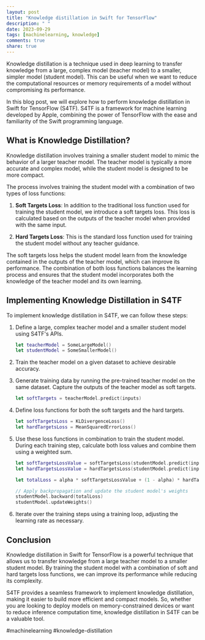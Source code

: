 ```yaml
---
layout: post
title: "Knowledge distillation in Swift for TensorFlow"
description: " "
date: 2023-09-29
tags: [machinelearning, knowledge]
comments: true
share: true
---
```


Knowledge distillation is a technique used in deep learning to transfer knowledge from a large, complex model (teacher model) to a smaller, simpler model (student model). This can be useful when we want to reduce the computational resources or memory requirements of a model without compromising its performance.

In this blog post, we will explore how to perform knowledge distillation in Swift for TensorFlow (S4TF). S4TF is a framework for machine learning developed by Apple, combining the power of TensorFlow with the ease and familiarity of the Swift programming language.

## What is Knowledge Distillation?

Knowledge distillation involves training a smaller student model to mimic the behavior of a larger teacher model. The teacher model is typically a more accurate and complex model, while the student model is designed to be more compact.

The process involves training the student model with a combination of two types of loss functions:

1. **Soft Targets Loss**: In addition to the traditional loss function used for training the student model, we introduce a soft targets loss. This loss is calculated based on the outputs of the teacher model when provided with the same input.

2. **Hard Targets Loss**: This is the standard loss function used for training the student model without any teacher guidance.

The soft targets loss helps the student model learn from the knowledge contained in the outputs of the teacher model, which can improve its performance. The combination of both loss functions balances the learning process and ensures that the student model incorporates both the knowledge of the teacher model and its own learning.

## Implementing Knowledge Distillation in S4TF

To implement knowledge distillation in S4TF, we can follow these steps:

1. Define a large, complex teacher model and a smaller student model using S4TF's APIs.

    ```swift
    let teacherModel = SomeLargeModel()
    let studentModel = SomeSmallerModel()
    ```

2. Train the teacher model on a given dataset to achieve desirable accuracy.

3. Generate training data by running the pre-trained teacher model on the same dataset. Capture the outputs of the teacher model as soft targets.

    ```swift
    let softTargets = teacherModel.predict(inputs)
    ```

4. Define loss functions for both the soft targets and the hard targets.

    ```swift
    let softTargetsLoss = KLDivergenceLoss()
    let hardTargetsLoss = MeanSquaredErrorLoss()
    ```

5. Use these loss functions in combination to train the student model. During each training step, calculate both loss values and combine them using a weighted sum.

    ```swift
    let softTargetsLossValue = softTargetsLoss(studentModel.predict(inputs), softTargets)
    let hardTargetsLossValue = hardTargetsLoss(studentModel.predict(inputs), labels)
    
    let totalLoss = alpha * softTargetsLossValue + (1 - alpha) * hardTargetsLossValue
    
    // Apply backpropagation and update the student model's weights
    studentModel.backward(totalLoss)
    studentModel.updateWeights()
    ```

6. Iterate over the training steps using a training loop, adjusting the learning rate as necessary.

## Conclusion

Knowledge distillation in Swift for TensorFlow is a powerful technique that allows us to transfer knowledge from a large teacher model to a smaller student model. By training the student model with a combination of soft and hard targets loss functions, we can improve its performance while reducing its complexity.

S4TF provides a seamless framework to implement knowledge distillation, making it easier to build more efficient and compact models. So, whether you are looking to deploy models on memory-constrained devices or want to reduce inference computation time, knowledge distillation in S4TF can be a valuable tool.

#machinelearning #knowledge-distillation